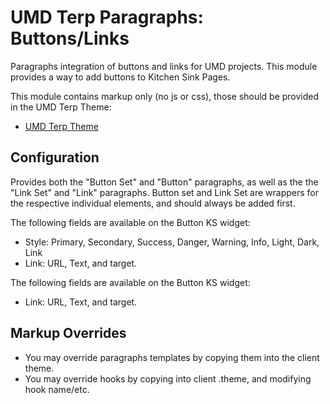 # UMD Terp Paragraphs: Buttons/Links

Paragraphs integration of buttons and links for UMD projects. This module provides a way to add buttons to Kitchen Sink Pages.

This module contains markup only (no js or css), those should be provided in the UMD Terp Theme:

- [UMD Terp Theme](https://github.com/UMD-Digital/umd_terp)

## Configuration

Provides both the "Button Set" and "Button" paragraphs, as well as the the "Link Set" and "Link" paragraphs. Button set and Link Set are wrappers for the respective individual elements, and should always be added first.

The following fields are available on the Button KS widget:

- Style: Primary, Secondary, Success, Danger, Warning, Info, Light, Dark, Link
- Link: URL, Text, and target.

The following fields are available on the Button KS widget:

- Link: URL, Text, and target.

## Markup Overrides

- You may override paragraphs templates by copying them into the client theme.
- You may override hooks by copying into client .theme, and modifying hook name/etc.
